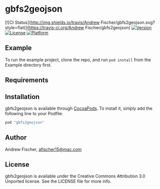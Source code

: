 # gbfs2geojson

[![CI Status](http://img.shields.io/travis/Andrew Fischer/gbfs2geojson.svg?style=flat)](https://travis-ci.org/Andrew Fischer/gbfs2geojson)
[![Version](https://img.shields.io/cocoapods/v/gbfs2geojson.svg?style=flat)](http://cocoapods.org/pods/gbfs2geojson)
[![License](https://img.shields.io/cocoapods/l/gbfs2geojson.svg?style=flat)](http://cocoapods.org/pods/gbfs2geojson)
[![Platform](https://img.shields.io/cocoapods/p/gbfs2geojson.svg?style=flat)](http://cocoapods.org/pods/gbfs2geojson)

## Example

To run the example project, clone the repo, and run `pod install` from the Example directory first.

## Requirements

## Installation

gbfs2geojson is available through [CocoaPods](http://cocoapods.org). To install
it, simply add the following line to your Podfile:

```ruby
pod "gbfs2geojson"
```

## Author

Andrew Fischer, afischer15@mac.com

## License

gbfs2geojson is available under the Creative Commons Attribution 3.0 Unported license. 
See the LICENSE file for more info.

